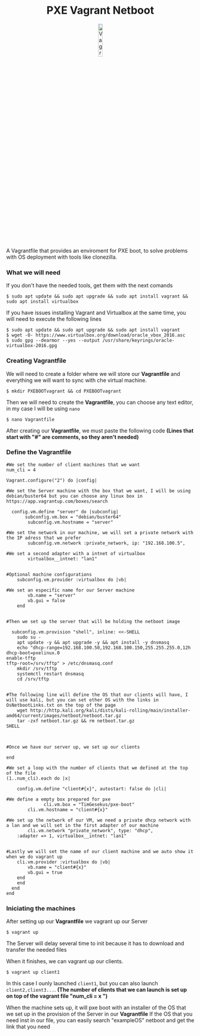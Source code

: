 <div align="center" id="cabecera">
        <h1>PXE Vagrant Netboot</h1>
        <a href="https://ibb.co/PNDRhVR"><img src="https://i.ibb.co/W6VQyRQ/Vagrant.png" alt="Vagrant_logo"       border="0" width="15%"></a>
</div>

<div id="inicio">
        <p>A Vagrantfile that provides an enviroment for PXE boot, to solve problems with OS deployment with tools like clonezilla. </p>
</div>


<div id="necesitamos">
<h3>What we will need</h3>
<p>If you don't have the needed tools, get them with the next comands</p>
        
  ```
$ sudo apt update && sudo apt upgrade && sudo apt install vagrant && sudo apt install virtualbox
  ```

<p>If you have issues installing Vagrant and Virtualbox at the same time, you will need to execute the following lines</p>
        
  ```
$ sudo apt update && sudo apt upgrade && sudo apt install vagrant
$ wget -O- https://www.virtualbox.org/download/oracle_vbox_2016.asc 
$ sudo gpg --dearmor --yes --output /usr/share/keyrings/oracle-virtualbox-2016.gpg
```

<div id="explicacion">
<h3>Creating Vagrantfile</h3>
        
<p>We will need to create a folder where we will store our <b>Vagrantfile</b> and everything we will want to sync with che virtual machine.</p>

```
$ mkdir PXEBOOTvagrant && cd PXEBOOTvagrant
```
        
<p>Then we will need to create the <b>Vagrantfile</b>, you can choose any text editor, in my case I will be using <code>nano</code></p>

```
$ nano Vagrantfile
```
        
<p>After creating our <b>Vagrantfile</b>, we must paste the following code <b>(Lines that start with "#" are comments, so they aren't needed)</b></p>

<div id="Vagrantfile">
<h3>Define the Vagrantfile</h3>
        
```
#We set the number of client machines that we want
num_cli = 4

Vagrant.configure("2") do |config|
        
#We set the Server machine with the box that we want, I will be using debian/buster64 but you can choose any linux box in https://app.vagrantup.com/boxes/search

  config.vm.define "server" do |subconfig|
       subconfig.vm.box = "debian/buster64"
        subconfig.vm.hostname = "server"
        
#We set the network in our machine, we will set a private network with the IP adress that we prefer
        subconfig.vm.network :private_network, ip: "192.168.100.5",

#We set a second adapter with a intnet of virtualbox
        virtualbox__intnet: "lan1"

        
#Optional machine configurations
	subconfig.vm.provider :virtualbox do |vb|
        
#We set an especific name for our Server machine
		vb.name = "server"
		vb.gui = false
	end


#Then we set up the server that will be holding the netboot image

  subconfig.vm.provision "shell", inline: <<-SHELL
	sudo su -
	apt update -y && apt upgrade -y && apt install -y dnsmasq
	echo "dhcp-range=192.168.100.50,192.168.100.150,255.255.255.0,12h
dhcp-boot=pxelinux.0
enable-tftp
tftp-root=/srv/tftp" > /etc/dnsmasq.conf
	mkdir /srv/tftp
	systemctl restart dnsmasq
	cd /srv/tftp
        
        
#The following line will define the OS that our clients will have, I will use kali, but you can set other OS with the links in OsNetbootLinks.txt on the top of the page
	wget http://http.kali.org/kali/dists/kali-rolling/main/installer-amd64/current/images/netboot/netboot.tar.gz
	tar -zxf netboot.tar.gz && rm netboot.tar.gz
SHELL


        
#Once we have our server up, we set up our clients
        
end

#We set a loop with the number of clients that we defined at the top of the file
(1..num_cli).each do |x|  
        
	config.vm.define "client#{x}", autostart: false do |cli|

#We define a empty box prepared for pxe
              cli.vm.box = "TimGesekus/pxe-boot"
        cli.vm.hostname = "client#{x}"
        
#We set up the network of our VM, we need a private dhcp network with a lan and we will set in the first adapter of our machine
        cli.vm.network "private_network", type: "dhcp",
	:adapter => 1, virtualbox__intnet: "lan1"
	
        
#Lastly we will set the name of our client machine and we auto show it when we do vagrant up
	cli.vm.provider :virtualbox do |vb|
		vb.name = "client#{x}"
		vb.gui = true
	end 
    end
  end
end
```
</div>
</div>



<div id="vagrantup">
<h3>Iniciating the machines</h3>
        <p>After setting up our <b>Vagrantfile</b> we vagrant up our Server</p>
        
```
$ vagrant up
```
<p>The Server will delay several time to init because it has to download and transfer the needed files</p>
<p>When it finishes, we can vagrant up our clients.</p>

```
$ vagrant up client1
```
	
<p>In this case I ounly launched <code>client1</code>, but you can also launch <code>client2,client3...</code>. <b>(The number of clients that we can launch is set up on top of the vagrant file "num_cli = x ")</b>
<p>When the machine sets up, it will pxe boot with an installer of the OS that we set up in the provision of the Server in our <b>Vagrantfile</b>
If the OS that you need inst in our file, you can easily search "exampleOS" netboot and get the link that you need
</div>
